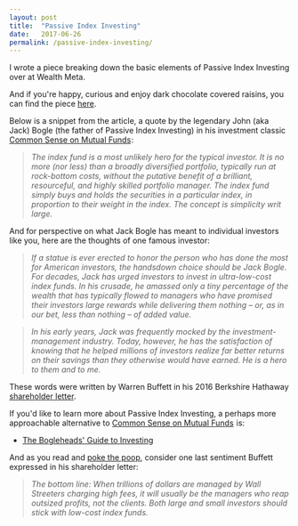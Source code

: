 ```yaml
---
layout: post
title:  "Passive Index Investing"
date:   2017-06-26
permalink: /passive-index-investing/
---
```


I wrote a piece breaking down the basic elements of Passive Index Investing over at Wealth Meta. 

And if you're happy, curious and enjoy dark chocolate covered raisins, you can find the piece [here](https://goo.gl/XSviRZ).

Below is a snippet from the article, a quote by the legendary John (aka Jack) Bogle (the father of Passive Index Investing) in his investment classic <a href="https://www.amazon.com/gp/product/0470138130/ref=as_li_tl?ie=UTF8&camp=1789&creative=9325&creativeASIN=0470138130&linkCode=as2&tag=gilbertindex-20&linkId=56c03e88b986ed612e3cb40dccd02e52">Common Sense on Mutual Funds</a><img src="//ir-na.amazon-adsystem.com/e/ir?t=gilbertindex-20&l=am2&o=1&a=0470138130" width="1" height="1" border="0" alt="" style="border:none !important; margin:0px !important;" />:

> *The index fund is a most unlikely hero for the typical investor. It is no more (nor less) than a broadly diversified portfolio, typically run at rock-bottom costs, without the putative benefit of a brilliant, resourceful, and highly skilled portfolio manager. The index fund simply buys and holds the securities in a particular index, in proportion to their weight in the index. The concept is simplicity writ large.*

And for perspective on what Jack Bogle has meant to individual investors like you, here are the thoughts of one famous investor: 

> *If a statue is ever erected to honor the person who has done the most for American investors, the handsdown
choice should be Jack Bogle. For decades, Jack has urged investors to invest in ultra-low-cost index funds.
In his crusade, he amassed only a tiny percentage of the wealth that has typically flowed to managers who have
promised their investors large rewards while delivering them nothing – or, as in our bet, less than nothing – of
added value.*

> *In his early years, Jack was frequently mocked by the investment-management industry. Today,
however, he has the satisfaction of knowing that he helped millions of investors realize far better returns on their
savings than they otherwise would have earned. He is a hero to them and to me.*

These words were written by Warren Buffett in his 2016 Berkshire Hathaway [shareholder letter](http://www.berkshirehathaway.com/letters/2016ltr.pdf).

If you'd like to learn more about Passive Index Investing, a perhaps more approachable alternative to <a href="https://www.amazon.com/gp/product/0470138130/ref=as_li_tl?ie=UTF8&camp=1789&creative=9325&creativeASIN=0470138130&linkCode=as2&tag=gilbertindex-20&linkId=56c03e88b986ed612e3cb40dccd02e52">Common Sense on Mutual Funds</a><img src="//ir-na.amazon-adsystem.com/e/ir?t=gilbertindex-20&l=am2&o=1&a=0470138130" width="1" height="1" border="0" alt="" style="border:none !important; margin:0px !important;" /> is: <br> 

* <a href="https://www.amazon.com/gp/product/1118921283/ref=as_li_tl?ie=UTF8&camp=1789&creative=9325&creativeASIN=1118921283&linkCode=as2&tag=gilbertindex-20&linkId=e9f9b8abd63e9325b6c6fd489b6ca8a4">The Bogleheads' Guide to Investing</a><img src="//ir-na.amazon-adsystem.com/e/ir?t=gilbertindex-20&l=am2&o=1&a=1118921283" width="1" height="1" border="0" alt="" style="border:none !important; margin:0px !important;" />

And as you read and [poke the poop](http://www.nytimes.com/2013/12/29/business/the-merchant-of-just-be-happy.html), consider one last sentiment Buffett expressed in his shareholder letter:

> *The bottom line: When trillions of dollars are managed by Wall Streeters charging high fees, it will usually be the managers who reap outsized profits, not the clients. Both large and small investors should stick with low-cost index funds.*
